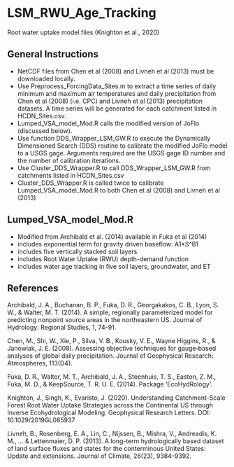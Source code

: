 # LSM_RWU_Age_Tracking
Root water uptake model files (Knighton et al., 2020)

## General Instructions
* NetCDF files from Chen et al (2008) and Livneh et al (2013) must be downloaded locally.
* Use Preprocess_ForcingData_Sites.m to extract a time series of daily minimum and maximum air temperatures and daily precipitation from Chen et al (2008) (i.e. CPC) and Livneh et al (2013) precipitation datasets. A time series will be generated for each catchment listed in HCDN_Sites.csv. 
* Lumped_VSA_model_Mod.R calls the modified version of JoFlo (discussed below). 
* Use function DDS_Wrapper_LSM_GW.R to execute the Dynamically Dimensioned Search (DDS) routine to calibrate the modified JoFlo model to a USGS gage. Arguments required are the USGS gage ID number and the number of calibration iterations.
* Use Cluster_DDS_Wrapper.R to call DDS_Wrapper_LSM_GW.R from catchments listed in HCDN_Sites.csv
* Cluster_DDS_Wrapper.R is called twice to calibrate Lumped_VSA_model_Mod.R to both Chen et al (2008) and Livneh et al (2013)

## Lumped_VSA_model_Mod.R

* Modified from Archibald et al. (2014) available in Fuka et al (2014)
* includes exponential term for gravity driven baseflow: A1*S^B1
* includes five vertically stacked soil layers
* includes Root Water Uptake (RWU) depth-demand function 
* includes water age tracking in five soil layers, groundwater, and ET

## References
Archibald, J. A., Buchanan, B. P., Fuka, D. R., Georgakakos, C. B., Lyon, S. W., & Walter, M. T. (2014). A simple, regionally parameterized model for predicting nonpoint source areas in the northeastern US. Journal of Hydrology: Regional Studies, 1, 74-91.

Chen, M., Shi, W., Xie, P., Silva, V. B., Kousky, V. E., Wayne Higgins, R., & Janowiak, J. E. (2008). Assessing objective techniques for gauge‐based analyses of global daily precipitation. Journal of Geophysical Research: Atmospheres, 113(D4).

Fuka, D. R., Walter, M. T., Archibald, J. A., Steenhuis, T. S., Easton, Z. M., Fuka, M. D., & KeepSource, T. R. U. E. (2014). Package ‘EcoHydRology’.

Knighton, J., Singh, K., Evaristo, J. (2020). Understanding Catchment-Scale Forest Root Water Uptake Strategies across the Continental US through Inverse Ecohydrological Modeling. Geophysical Research Letters. DOI: 10.1029/2019GL085937

Livneh, B., Rosenberg, E. A., Lin, C., Nijssen, B., Mishra, V., Andreadis, K. M., ... & Lettenmaier, D. P. (2013). A long-term hydrologically based dataset of land surface fluxes and states for the conterminous United States: Update and extensions. Journal of Climate, 26(23), 9384-9392.
